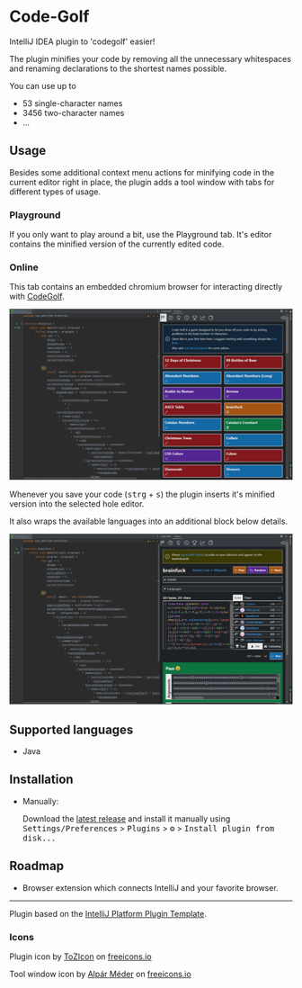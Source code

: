 # Code-Golf

<!-- Plugin description -->
IntelliJ IDEA plugin to 'codegolf' easier!

The plugin minifies your code by removing all the unnecessary whitespaces and renaming
declarations to the shortest names possible.

You can use up to
-  53 single-character names
- 3456 two-character names
- ...

## Usage

Besides some additional context menu actions for minifying code in the current editor right in place, the
plugin adds a tool window with tabs for different types of usage.

### Playground

If you only want to play around a bit, use the Playground tab.
It's editor contains the minified version of the currently edited code.

### Online

This tab contains an embedded chromium browser for interacting directly with [CodeGolf](https://code.golf).

![Tool window home](/screenshots/CodeGolfHome.png)

Whenever you save your code (<kbd>strg</kbd> + <kbd>s</kbd>) the plugin inserts it's minified
version into the selected hole editor.

It also wraps the available languages into an additional
block below details.

![Tool window hole](/screenshots/CodeGolfExampleHole.png)

## Supported languages
- Java

<!-- Plugin description end -->

## Installation
  
- Manually:

  Download the [latest release](https://github.com/MerlinTHS/Code-Golf/releases/latest) and install it manually using
  <kbd>Settings/Preferences</kbd> > <kbd>Plugins</kbd> > <kbd>⚙️</kbd> > <kbd>Install plugin from disk...</kbd>
  
## Roadmap

- Browser extension which connects IntelliJ and your favorite browser.

---
Plugin based on the [IntelliJ Platform Plugin Template][template].

[template]: https://github.com/JetBrains/intellij-platform-plugin-template

### Icons

Plugin icon by <a href="https://freeicons.io/profile/112739">ToZIcon</a> on 
<a href="https://freeicons.io">freeicons.io</a>

Tool window icon by <a href="https://freeicons.io/profile/112739">Alpár Méder</a> on
<a href="https://freeicons.io">freeicons.io</a>
